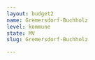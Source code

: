 ```yaml
---
layout: budget2
name: Gremersdorf-Buchholz
level: kommune
state: MV
slug: Gremersdorf-Buchholz

---
```



